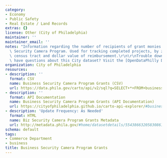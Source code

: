 ```yaml
---
category:
- Economy
- Public Safety
- Real Estate / Land Records
extras: {}
license: Other (City of Philadelphia)
maintainer: ''
maintainer_email: ''
notes: "Information regarding the number of recipients of grant monies for the Business\
  \ Security Camera Program. Used for tracking completed projects, by zip code and\
  \ census tract and dollar value of reimbursement.\r\n\r\nTrouble downloading or\
  \ have questions about this City dataset? Visit the [OpenDataPhilly Discussion Group](http://www.phila.gov/data/discuss/)"
organization: City of Philadelphia
resources:
- description: ''
  format: CSV
  name: Business Security Camera Program Grants (CSV)
  url: https://data.phila.gov/carto/api/v2/sql?q=SELECT+*+FROM+business_security_camera_program_grants&filename=business_security_camera_program_grants&format=csv&skipfields=cartodb_id,the_geom,the_geom_webmercator
- description: ''
  format: API Documentation
  name: Business Security Camera Program Grants (API Documentation)
  url: https://cityofphiladelphia.github.io/carto-api-explorer/#business_security_camera_program_grants
- description: 'Update Frequency: As Needed'
  format: HTML
  name: Biz Security Camera Program Grants Metadata
  url: http://metadata.phila.gov/#home/datasetdetails/5543866320583086178c4ef2/
schema: default
tags:
- Commerce Department
- business
title: Business Security Camera Program Grants
---
```

